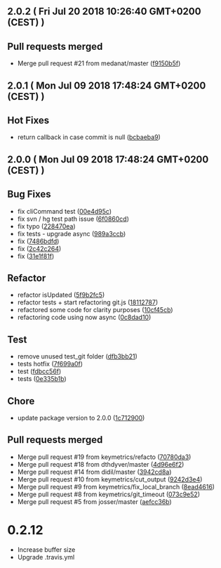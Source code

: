 
## 2.0.2 ( Fri Jul 20 2018 10:26:40 GMT+0200 (CEST) )


## Pull requests merged
  - Merge pull request #21 from medanat/master
  ([f9150b5f](https://github.com/keymetrics/vizion/commit/f9150b5fd38b1d65254b6416f9e7b70966592d68))




## 2.0.1 ( Mon Jul 09 2018 17:48:24 GMT+0200 (CEST) )


## Hot Fixes
  - return callback in case commit is null
  ([bcbaeba9](https://github.com/keymetrics/vizion/commit/bcbaeba9635f09c2c1f426eee9697d08b5b3942b))




## 2.0.0 ( Mon Jul 09 2018 17:48:24 GMT+0200 (CEST) )


## Bug Fixes
  - fix cliCommand test
  ([00e4d95c](https://github.com/keymetrics/vizion/commit/00e4d95c8232c1e214b9e9815bb6884eb4173ea5))
  - fix svn / hg test path issue
  ([6f0860cd](https://github.com/keymetrics/vizion/commit/6f0860cd9e46bc75d28a28396f4d27f0e38f84b9))
  - fix typo
  ([228470ea](https://github.com/keymetrics/vizion/commit/228470ea9e540c046311f36629f34e1b989a723a))
  - fix tests - upgrade async
  ([989a3ccb](https://github.com/keymetrics/vizion/commit/989a3ccbf44ed9538f9738dc09565f2df09cf631))
  - fix
  ([7486bdfd](https://github.com/keymetrics/vizion/commit/7486bdfd4c947a5a7c2d8ee17662b116a249ff25))
  - fix
  ([2c42c264](https://github.com/keymetrics/vizion/commit/2c42c264d13230abf25c4a0b605550aa2c903320))
  - fix
  ([31e1f81f](https://github.com/keymetrics/vizion/commit/31e1f81f0ca6d8654dfc0e88a6d267c6547797f8))




## Refactor
  - refactor isUpdated
  ([5f9b2fc5](https://github.com/keymetrics/vizion/commit/5f9b2fc5d29ee5f4a2cc949d61832a04747f84e9))
  - refactor tests + start refactoring git.js
  ([18112787](https://github.com/keymetrics/vizion/commit/1811278792bd03c911707d9694c06e5258a255e8))
  - refactored some code for clarity purposes
  ([10cf45cb](https://github.com/keymetrics/vizion/commit/10cf45cb46e44479ba9ba0e7772e441d1fa9ce7b))
  - refactoring code using now async
  ([0c8dad10](https://github.com/keymetrics/vizion/commit/0c8dad10ca87be646fd403136df134e6db859543))




## Test
  - remove unused test_git folder
  ([dfb3bb21](https://github.com/keymetrics/vizion/commit/dfb3bb21cb2c86d84dfacfd605742d50b8ea8d62))
  - tests hotfix
  ([7f699a0f](https://github.com/keymetrics/vizion/commit/7f699a0fc0f08a98004b17cdd64fb5429d3c50e9))
  - test
  ([fdbcc56f](https://github.com/keymetrics/vizion/commit/fdbcc56ff68a1a4aae077593b32ab7c89f8b9132))
  - tests
  ([0e335b1b](https://github.com/keymetrics/vizion/commit/0e335b1b34c72ebbfdfa9122fbcb5edcbcc58099))




## Chore
  - update package version to 2.0.0
  ([1c712900](https://github.com/keymetrics/vizion/commit/1c712900f761af75b64095ca9d64a2390b0bdd69))




## Pull requests merged
  - Merge pull request #19 from keymetrics/refacto
  ([70780da3](https://github.com/keymetrics/vizion/commit/70780da3bf7cc7a842866080734e6433acc3f7fb))
  - Merge pull request #18 from dthdyver/master
  ([4d96e6f2](https://github.com/keymetrics/vizion/commit/4d96e6f2aed995c7eac39a81b7aa276e8ca59399))
  - Merge pull request #14 from didil/master
  ([3942cd8a](https://github.com/keymetrics/vizion/commit/3942cd8a59b0f923f4ab91849b7534c3164fdf05))
  - Merge pull request #10 from keymetrics/cut_output
  ([9242d3e4](https://github.com/keymetrics/vizion/commit/9242d3e4160d07cb071a6a8c53b01aac283215da))
  - Merge pull request #9 from keymetrics/fix_local_branch
  ([8ead4616](https://github.com/keymetrics/vizion/commit/8ead461674c377b86f9e972c513678a924d96347))
  - Merge pull request #8 from keymetrics/git_timeout
  ([073c9e52](https://github.com/keymetrics/vizion/commit/073c9e52ab0ebddb08f8ece4f914081561eff6a2))
  - Merge pull request #5 from josser/master
  ([aefcc36b](https://github.com/keymetrics/vizion/commit/aefcc36bd3858d209d6ab84001b6cbca64e19e26))




# 0.2.12

- Increase buffer size
- Upgrade .travis.yml
